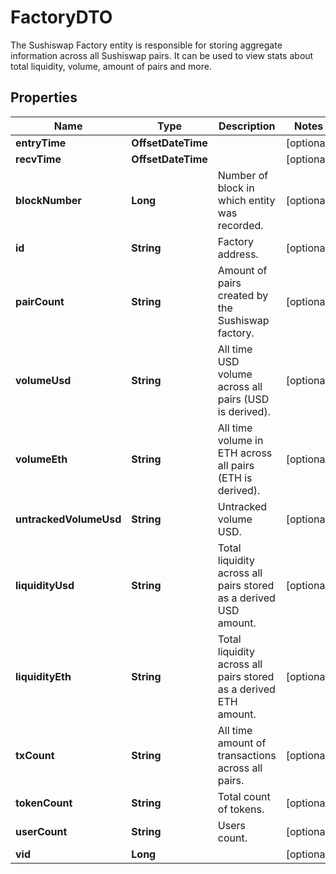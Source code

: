 

# FactoryDTO

The Sushiswap Factory entity is responsible for storing aggregate information across all Sushiswap pairs. It can be used to view stats about total liquidity, volume, amount of pairs and more.

## Properties

Name | Type | Description | Notes
------------ | ------------- | ------------- | -------------
**entryTime** | **OffsetDateTime** |  |  [optional]
**recvTime** | **OffsetDateTime** |  |  [optional]
**blockNumber** | **Long** | Number of block in which entity was recorded. |  [optional]
**id** | **String** | Factory address. |  [optional]
**pairCount** | **String** | Amount of pairs created by the Sushiswap factory. |  [optional]
**volumeUsd** | **String** | All time USD volume across all pairs (USD is derived). |  [optional]
**volumeEth** | **String** | All time volume in ETH across all pairs (ETH is derived). |  [optional]
**untrackedVolumeUsd** | **String** | Untracked volume USD. |  [optional]
**liquidityUsd** | **String** | Total liquidity across all pairs stored as a derived USD amount. |  [optional]
**liquidityEth** | **String** | Total liquidity across all pairs stored as a derived ETH amount. |  [optional]
**txCount** | **String** | All time amount of transactions across all pairs. |  [optional]
**tokenCount** | **String** | Total count of tokens. |  [optional]
**userCount** | **String** | Users count. |  [optional]
**vid** | **Long** |  |  [optional]



